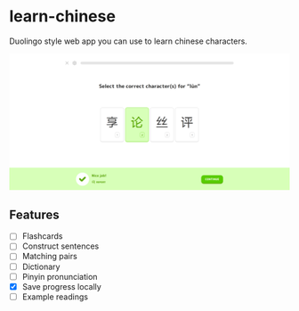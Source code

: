 # learn-chinese

Duolingo style web app you can use to learn chinese characters.

![hero](/public/og.png)

## Features

- [ ] Flashcards
- [ ] Construct sentences
- [ ] Matching pairs
- [ ] Dictionary
- [ ] Pinyin pronunciation
- [x] Save progress locally
- [ ] Example readings
